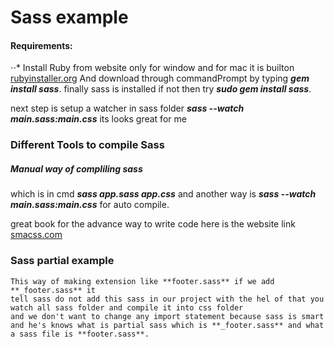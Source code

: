 # Sass example

#### Requirements:
⋅⋅* Install Ruby from website only for window and for mac it is builton [rubyinstaller.org](https://rubyinstaller.org/downloads/) 
And download through commandPrompt by typing **_gem install sass_**.
finally sass is installed if not then try **_sudo gem install sass_**.

next step is setup a watcher in sass folder **_sass --watch main.sass:main.css_** its looks great for me

### Different Tools to compile Sass

##### Manual way of compliling sass
which is in cmd **_sass app.sass app.css_** 
and another way is **_sass --watch main.sass:main.css_** for auto compile. 

great book for the advance way to write code 
here is the website link 
[smacss.com](https://smacss.com/)

### Sass partial example
    This way of making extension like **footer.sass** if we add **_footer.sass** it
    tell sass do not add this sass in our project with the hel of that you watch all sass folder and compile it into css folder
    and we don't want to change any import statement because sass is smart and he's knows what is partial sass which is **_footer.sass** and what a sass file is **footer.sass**.